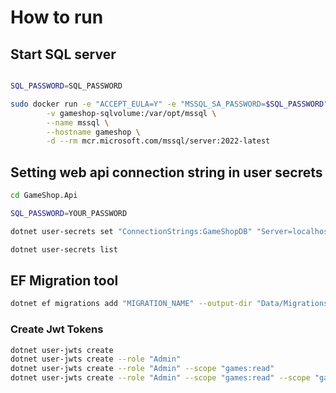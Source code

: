 # How to run

## Start SQL server

```bash

SQL_PASSWORD=SQL_PASSWORD

sudo docker run -e "ACCEPT_EULA=Y" -e "MSSQL_SA_PASSWORD=$SQL_PASSWORD" -p 1433:1433 \
        -v gameshop-sqlvolume:/var/opt/mssql \
        --name mssql \
        --hostname gameshop \
        -d --rm mcr.microsoft.com/mssql/server:2022-latest 
```

## Setting web api connection string in user secrets

```bash
cd GameShop.Api

SQL_PASSWORD=YOUR_PASSWORD

dotnet user-secrets set "ConnectionStrings:GameShopDB" "Server=localhost; Database=GameShop; User Id=sa; Password=$SQL_PASSWORD; TrustServerCertificate=True;"

dotnet user-secrets list
```

## EF Migration tool

```bash
dotnet ef migrations add "MIGRATION_NAME" --output-dir "Data/Migrations"
```

### Create Jwt Tokens
```bash
dotnet user-jwts create
dotnet user-jwts create --role "Admin"
dotnet user-jwts create --role "Admin" --scope "games:read"
dotnet user-jwts create --role "Admin" --scope "games:read" --scope "games:write"
```
